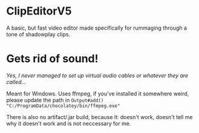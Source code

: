 # ClipEditorV5
A basic, but fast video editor made specifically for rummaging through a tone of shadowplay clips.

# Gets rid of sound!   
*Yes, I never managed to set up virtual audio cables or whatever they are called...*

Meant for Windows. Uses ffmpeg, if you've installed it somewhere weird, please update the path in `Output#add()` `"C:/ProgramData/chocolatey/bin/ffmpeg.exe"`

There is also no artifact/.jar build, because it: doesn't work, doesn't tell me why it doesn't work and is not neccessary for me. 
